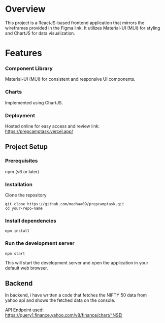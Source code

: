 # Overview
This project is a ReactJS-based frontend application that mirrors the wireframes provided in the Figma link. It utilizes Material-UI (MUI) for styling and ChartJS for data visualization.

# Features
### Component Library
 Material-UI (MUI) for consistent and responsive UI components.
### Charts
Implemented using ChartJS.
### Deployment
Hosted online for easy access and review link: https://prepcamptask.vercel.app/

## Project Setup
### Prerequisites
npm (v6 or later)
### Installation
Clone the repository
```
git clone https://github.com/medhaa09/prepcamptask.git
cd your-repo-name
```
### Install dependencies
```
npm install
```
### Run the development server
```
npm start
```
This will start the development server and open the application in your default web browser.
## Backend
In backend, i have written a code that fetches the NIFTY 50 data from yahoo api and shows the fetched data on the console.

API Endpoint used:
https://query1.finance.yahoo.com/v8/finance/chart/^NSEI

